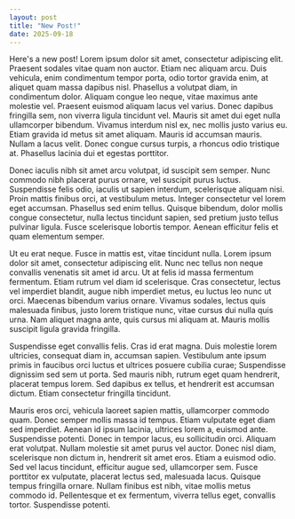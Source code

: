 ```yaml
---
layout: post
title: "New Post!"
date: 2025-09-18
---
```


Here's a new post! Lorem ipsum dolor sit amet, consectetur adipiscing elit. Praesent sodales vitae quam non auctor. Etiam nec aliquam arcu. Duis vehicula, enim condimentum tempor porta, odio tortor gravida enim, at aliquet quam massa dapibus nisl. Phasellus a volutpat diam, in condimentum dolor. Aliquam congue leo neque, vitae maximus ante molestie vel. Praesent euismod aliquam lacus vel varius. Donec dapibus fringilla sem, non viverra ligula tincidunt vel. Mauris sit amet dui eget nulla ullamcorper bibendum. Vivamus interdum nisl ex, nec mollis justo varius eu. Etiam gravida id metus sit amet aliquam. Mauris id accumsan mauris. Nullam a lacus velit. Donec congue cursus turpis, a rhoncus odio tristique at. Phasellus lacinia dui et egestas porttitor.

Donec iaculis nibh sit amet arcu volutpat, id suscipit sem semper. Nunc commodo nibh placerat purus ornare, vel suscipit purus luctus. Suspendisse felis odio, iaculis ut sapien interdum, scelerisque aliquam nisi. Proin mattis finibus orci, at vestibulum metus. Integer consectetur vel lorem eget accumsan. Phasellus sed enim tellus. Quisque bibendum, dolor mollis congue consectetur, nulla lectus tincidunt sapien, sed pretium justo tellus pulvinar ligula. Fusce scelerisque lobortis tempor. Aenean efficitur felis et quam elementum semper.

Ut eu erat neque. Fusce in mattis est, vitae tincidunt nulla. Lorem ipsum dolor sit amet, consectetur adipiscing elit. Nunc nec tellus non neque convallis venenatis sit amet id arcu. Ut at felis id massa fermentum fermentum. Etiam rutrum vel diam id scelerisque. Cras consectetur, lectus vel imperdiet blandit, augue nibh imperdiet metus, eu luctus leo nunc ut orci. Maecenas bibendum varius ornare. Vivamus sodales, lectus quis malesuada finibus, justo lorem tristique nunc, vitae cursus dui nulla quis urna. Nam aliquet magna ante, quis cursus mi aliquam at. Mauris mollis suscipit ligula gravida fringilla.

Suspendisse eget convallis felis. Cras id erat magna. Duis molestie lorem ultricies, consequat diam in, accumsan sapien. Vestibulum ante ipsum primis in faucibus orci luctus et ultrices posuere cubilia curae; Suspendisse dignissim sed sem ut porta. Sed mauris nibh, rutrum eget quam hendrerit, placerat tempus lorem. Sed dapibus ex tellus, et hendrerit est accumsan dictum. Etiam consectetur fringilla tincidunt.

Mauris eros orci, vehicula laoreet sapien mattis, ullamcorper commodo quam. Donec semper mollis massa id tempus. Etiam vulputate eget diam sed imperdiet. Aenean id ipsum lacinia, ultrices lorem a, euismod ante. Suspendisse potenti. Donec in tempor lacus, eu sollicitudin orci. Aliquam erat volutpat. Nullam molestie sit amet purus vel auctor. Donec nisl diam, scelerisque non dictum in, hendrerit sit amet eros. Etiam a euismod odio. Sed vel lacus tincidunt, efficitur augue sed, ullamcorper sem. Fusce porttitor ex vulputate, placerat lectus sed, malesuada lacus. Quisque tempus fringilla ornare. Nullam finibus est nibh, vitae mollis metus commodo id. Pellentesque et ex fermentum, viverra tellus eget, convallis tortor. Suspendisse potenti.
